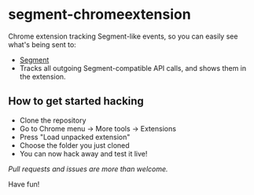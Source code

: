 # segment-chromeextension

Chrome extension tracking Segment-like events, so you can easily see what's being sent to:

- [Segment](https://segment.com/)
- Tracks all outgoing Segment-compatible API calls, and shows them in the extension.

## How to get started hacking

- Clone the repository
- Go to Chrome menu -> More tools -> Extensions
- Press "Load unpacked extension"
- Choose the folder you just cloned
- You can now hack away and test it live!

_Pull requests and issues are more than welcome._

Have fun!
